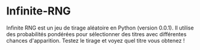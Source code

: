 # Infinite-RNG
Infinite RNG est un jeu de tirage aléatoire en Python (version 0.0.1). Il utilise des probabilités pondérées pour sélectionner des titres avec différentes chances d'apparition. Testez le tirage et voyez quel titre vous obtenez !
